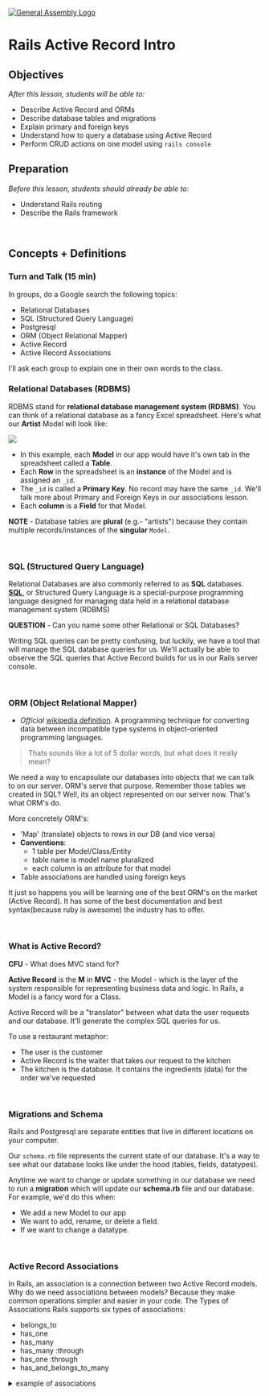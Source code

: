 [![General Assembly Logo](https://camo.githubusercontent.com/1a91b05b8f4d44b5bbfb83abac2b0996d8e26c92/687474703a2f2f692e696d6775722e636f6d2f6b6538555354712e706e67)](https://generalassemb.ly/education/web-development-immersive)

# Rails Active Record Intro

## Objectives

_After this lesson, students will be able to:_

- Describe Active Record and ORMs
- Describe database tables and migrations
- Explain primary and foreign keys
- Understand how to query a database using Active Record
- Perform CRUD actions on one model using `rails console`

## Preparation
*Before this lesson, students should already be able to:*

- Understand Rails routing
- Describe the Rails framework
<br>

## Concepts + Definitions

### Turn and Talk (15 min)
In groups, do a Google search the following topics:

- Relational Databases
- SQL (Structured Query Language)
- Postgresql
- ORM (Object Relational Mapper)
- Active Record
- Active Record Associations

I'll ask each group to explain one in their own words to the class.

### Relational Databases (RDBMS)
RDBMS stand for __relational database management system (RDBMS)__. You can think of a relational database as a fancy Excel spreadsheet. Here's what our **Artist** Model will look like:


![](screenshots/google-doc.png)

- In this example, each **Model** in our app would have it's own tab in the spreadsheet called a **Table**.
- Each **Row** in the spreadsheet is an **instance** of the Model and is assigned an `_id`.
- The `_id` is called a **Primary Key**. No record may have the same `_id`. We'll talk more about Primary and Foreign Keys in our associations lesson. 
- Each **column** is a **Field** for that Model.

**NOTE** - Database tables are **plural** (e.g.- "artists") because they contain multiple records/instances of the **singular** `Model`.


<br>

### SQL (Structured Query Language)
Relational Databases are also commonly referred to as **SQL** databases. [**SQL**](https://en.wikipedia.org/wiki/SQL), or Structured Query Language is a special-purpose programming language designed for managing data held in a relational database management system (RDBMS)

**QUESTION** - Can you name some other Relational or SQL Databases? 

Writing SQL queries can be pretty confusing, but luckily, we have a tool that will manage the SQL database queries for us. We'll actually be able to observe the SQL queries that Active Record builds for us in our Rails server console.

<br>

### ORM (Object Relational Mapper)
- *Official* [wikipedia definition](https://en.wikipedia.org/wiki/Object-relational_mapping). A programming technique for converting data between incompatible type systems in object-oriented programming languages.

> Thats sounds like a lot of 5 dollar words, but what does it really mean?

We need a way to encapsulate our databases into objects that we can talk to on our server. ORM's serve that purpose. Remember those tables we created in SQL? Well, its an object represented on our server now. That's what ORM's do.

More concretely ORM's:

- 'Map' (translate) objects to rows in our DB (and vice versa)
- **Conventions**:
  - 1 table per Model/Class/Entity
  - table name is model name pluralized
  - each column is an attribute for that model
- Table associations are handled using foreign keys

It just so happens you will be learning one of the best ORM's on the market (Active Record). It has some of the best documentation and best syntax(because ruby is awesome) the industry has to offer.

<br>

### What is Active Record?
**CFU** -  What does MVC stand for?

**Active Record** is the **M** in **MVC** - the Model - which is the layer of the system responsible for representing business data and logic. In Rails, a Model is a fancy word for a Class. 

Active Record will be a "translator" between what data the user requests and our database. It'll generate the complex SQL queries for us.

To use a restaurant metaphor:

- The user is the customer
- Active Record is the waiter that takes our request to the kitchen
- The kitchen is the database. It contains the ingredients (data) for the order we've requested

<br>

### Migrations and Schema

Rails and Postgresql are separate entities that live in different locations on your computer.

Our `schema.rb` file represents the current state of our database. It's a way to see what our database looks like under the hood (tables, fields, datatypes).

Anytime we want to change or update something in our database we need to run a **migration** which will update our **schema.rb** file and our database. For example, we'd do this when:

- We add a new Model to our app
- We want to add, rename, or delete a field.
- If we want to change a datatype.

<br>

### Active Record Associations

In Rails, an association is a connection between two Active Record models. Why do we need associations between models? Because they make common operations simpler and easier in your code.
The Types of Associations
Rails supports six types of associations:

- belongs_to
- has_one
- has_many
- has_many :through
- has_one :through
- has_and_belongs_to_many

<details>
<summary>example of associations</summary>
  
consider a simple Rails application that includes a model for authors and a model for books. Each author can have many books. Without associations, the model declarations would look like this:
  
```ruby

class Author < ApplicationRecord
end
 
class Book < ApplicationRecord
end
```

Now, suppose we wanted to add a new book for an existing author. We'd need to do something like this:

```ruby
@book = Book.create(published_at: Time.now, author_id: @author.id)
```

</br>
Or consider deleting an author, and ensuring that all of its books get deleted as well:

```ruby
@books = Book.where(author_id: @author.id)
@books.each do |book|
  book.destroy
end
@author.destroy
```

With Active Record associations, we can streamline these - and other - operations by declaratively telling Rails that there is a connection between the two models. Here's the revised code for setting up authors and books:

```ruby
class Author < ApplicationRecord
  has_many :books, dependent: :destroy
end
 
class Book < ApplicationRecord
  belongs_to :author
end
```

With this change, creating a new book for a particular author is easier:

```ruby
@book = @author.books.create(published_at: Time.now)
```
Deleting an author and all of its books is much easier:

```ruby
@author.destroy
```


</details>
